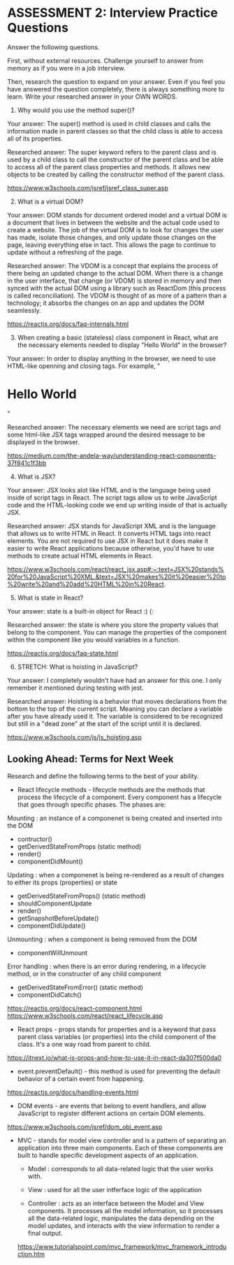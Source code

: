 # ASSESSMENT 2: Interview Practice Questions

Answer the following questions.

First, without external resources. Challenge yourself to answer from memory as if you were in a job interview.

Then, research the question to expand on your answer. Even if you feel you have answered the question completely, there is always something more to learn. Write your researched answer in your OWN WORDS.

1. Why would you use the method super()?

  Your answer: The super() method is used in child classes and calls the information made in parent classes so that the child class is able to access all of its properties. 

  Researched answer: The super keyword refers to the parent class and is used by a child class to call the constructor of the parent class and be able to access all of the parent class properties and methods. It allows new objects to be created by calling the constructor method of the parent class.

  https://www.w3schools.com/jsref/jsref_class_super.asp



2. What is a virtual DOM?

  Your answer: DOM stands for document ordered model and a virtual DOM is a document that lives in between the website and the actual code used to create a website. The job of the virtual DOM is to look for changes the user has made, isolate those changes, and only update those changes on the page, leaving everything else in tact. This allows the page to continue to update without a refreshing of the page.

  Researched answer: The VDOM is a concept that explains the process of there being an updated change to the actual DOM. When there is a change in the user interface, that change (or VDOM) is stored in memory and then synced with the actual DOM using a library such as ReactDom (this process is called reconciliation). The VDOM is thought of as more of a pattern than a technology; it absorbs the changes on an app and updates the DOM seamlessly.   

https://reactjs.org/docs/faq-internals.html



3. When creating a basic (stateless) class component in React, what are the necessary elements needed to display "Hello World" in the browser?

  Your answer: In order to display anything in the browser, we need to use HTML-like openning and closing tags. For example, "<h1>Hello World</h1>"

  Researched answer: The necessary elements we need are script tags and some html-like JSX tags wrapped around the desired message to be displayed in the browser. 

  https://medium.com/the-andela-way/understanding-react-components-37f841c1f3bb



4. What is JSX?

  Your answer: JSX looks alot like HTML and is the language being used inside of script tags in React. The script tags allow us to write JavaScript code and the HTML-looking code we end up writing inside of that is actually JSX. 

  Researched answer: JSX stands for JavaScript XML and is the language that allows us to write HTML in React. It converts HTML tags into react elements. You are not required to use JSX in React but it does make it easier to write React applications because otherwise, you'd have to use methods to create actual HTML elements in React. 

  https://www.w3schools.com/react/react_jsx.asp#:~:text=JSX%20stands%20for%20JavaScript%20XML.&text=JSX%20makes%20it%20easier%20to%20write%20and%20add%20HTML%20in%20React.



5. What is state in React?

  Your answer: state is a built-in object for React :) (: 

  Researched answer: the state is where you store the property values that belong to the component. You can manage the properties of the component within the component like you would variables in a function.   

  https://reactjs.org/docs/faq-state.html



6. STRETCH: What is hoisting in JavaScript?

  Your answer: I completely wouldn't have had an answer for this one. I only remember it mentioned during testing with jest. 

  Researched answer: Hoisting is a behavior that moves declarations from the bottom to the top of the current script. Meaning you can declare a variable after you have already used it. The variable is considered to be recognized but still in a "dead zone" at the start of the script until it is declared. 

  https://www.w3schools.com/js/js_hoisting.asp



## Looking Ahead: Terms for Next Week

Research and define the following terms to the best of your ability.

- React lifecycle methods - lifecycle methods are the methods that process the lifecycle of a component. Every component has a lifecycle that goes through specific phases. The phases are: 

Mounting : an instance of a componenet is being created and inserted into the DOM
  - contructor()
  - getDerivedStateFromProps (static method)
  - render()
  - componentDidMount()

Updating : when a componenet is being re-rendered as a result of changes to either its props (properties) or state
  - getDerivedStateFromProps() (static method)
  - shouldComponentUpdate
  - render()
  - getSnapshotBeforeUpdate()
  - componentDidUpdate()

Unmounting : when a component is being removed from the DOM 
  - componentWillUnmount

Error handling : when there is an error during rendering, in a lifecycle method, or in the constructer of any child component
  - getDerivedStateFromError() (static method)
  - componentDidCatch()

https://reactjs.org/docs/react-component.html 
https://www.w3schools.com/react/react_lifecycle.asp



- React props - props stands for properties and is a keyword that pass parent class variables (or properties) into the child component of the class. It's a one way road from parent to child. 

https://itnext.io/what-is-props-and-how-to-use-it-in-react-da307f500da0



- event.preventDefault() - this method is used for preventing the default behavior of a certain event from happening.

https://reactjs.org/docs/handling-events.html



- DOM events - are events that belong to event handlers, and allow JavaScript to register different actions on certain DOM elements.

https://www.w3schools.com/jsref/dom_obj_event.asp



- MVC - stands for model view controller and is a pattern of separating an application into three main components. Each of these components are built to handle specific development aspects of an application. 

  - Model : corresponds to all data-related logic that the user works with. 

  - View : used for all the user intferface logic of the application

  - Controller : acts as an interface between the Model and View components. It  processes all the model information, so it processes all the data-related logic, manipulates the data depending on the model updates, and interacts with the view information to render a final output. 

  https://www.tutorialspoint.com/mvc_framework/mvc_framework_introduction.htm